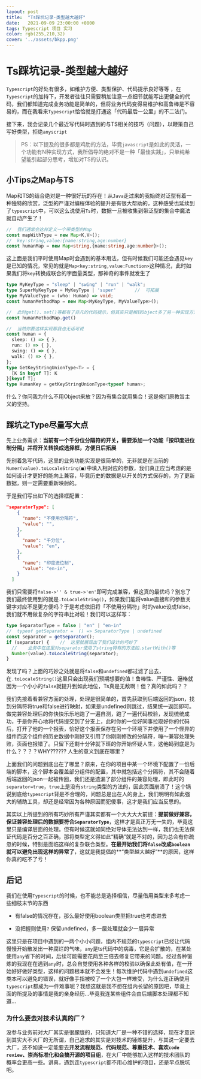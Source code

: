 ```yaml
---
layout: post
title:  "Ts踩坑记录-类型越大越好"
date:   2021-09-09 23:00:00 +0800
tags: Typescript 项目 实习
color: rgb(255,210,32)
cover: '../assets/bkpp.png'
---
```


# Ts踩坑记录-类型越大越好

`Typescript`的好处有很多，如维护方便、类型保护、代码提示良好等等 ，在`Typescript`的加持下，开发者往往只需要稍加注意一点细节就能写出更健全的代码，我们都知道完成业务功能是简单的，但将业务代码变得易维护和高鲁棒是不容易的，而在我看来`Typescript`恰恰就是打通这「代码最后一公里」的不二法门。

接下来，我会记录几个最近写代码时遇到的与TS相关的技巧（问题），以鞭策自己写好类型，拒绝`anyscript`

> PS：以下提及的很多都是鸡肋的方法，毕竟`javascript`是如此的灵活，一个功能有N种实现方式，我所倡导的绝对不是一种「最佳实践」，只单纯希望能引起部分思考，增加对TS的认识。

## 小Tips之Map与TS

Map和TS的结合绝对是一种很好玩的存在！从`Java`走过来的我始终对泛型有着一种独特的欣赏，泛型的严谨对编程体验的提升是有很大帮助的，这种感受也延续到了`typescript`中，可以这么说使用`Ts`时，数据一旦被收集到带泛型的集合中魔法就自动产生了！

```typescript
//	我们通常会这样定义一个带类型的Map
const mapWithType = new Map<K,V>();
//	key:string,value:{name:string,age:number}
const humanMap = new Map<string,{name:string,age:number}>();
```

这上面是我们平时使用Map时会遇到的基本用法，但有时候我们可能还会遇见`key`是已知的情况，常见的就是`Map<key:string,value:Function>`这种情况，此时如果我们将`key`转换成联合的字面量类型，那神奇的事件就发生了

```typescript
type MyKeyType = "sleep" | "swing" | "run" | "walk";
type SuperMyKeyType = MyKeyType | 'super'		//	可拓展
type MyValueType = (who: Human) => void;
const humanMethodMap = new Map<MyKeyType, MyValueType>();

//	此时get()、set()等都有了非凡的代码提示，但其实只是相较Object多了另一种实现方式
const humanMethodMap.get()

//	当然你要这样实现那我也无话可说
const human = {
  sleep: () => { },
  run: () => { },
  swing: () => { },
  walk: () => { },
};
type GetKeyStringUnionType<T> = {
  [K in keyof T]: K
}[keyof T];
type HumanKey = getKeyStringUnionType<typeof human>;
```

什么？你问我为什么不用Object来放？因为有集合就用集合！这是俺们原教旨主义的坚持。

## 踩坑之Type尽量写大点

先上业务需求：**当前有一个千分位分隔符的开关，需要添加一个功能「按印度进位制分隔」并将开关转换成选择框，方便日后拓展**

先别着急写代码，这里的业务功能实现是很简单的，无非就是在当前的`Numer(value).toLocaleString(■)`中填入相对应的参数，我们真正应当考虑的是如何设计才更好的能向上兼容，毕竟历史的数据是以开关的方式保存的，为了更新数据，则一定需要重新映射的。

于是我们写出如下的选择框配置：

```json
"separatorType": [
    {
      "name": "不使用分隔符",
      "value": "",
    },
    {
      "name": "千分位",
      "value": "en",
    },
    {
      "name": "印度进位制",
      "value": "en-in",
    }
  ]
```

我们只需要将`false->'' & true->'en'`即可完成兼容，但这真的最优吗？别忘了我们最终使用到的就是`.toLocaleString()`，如果我们能将value直接和的参数关键字对应不是更方便吗？于是考虑依旧将「不使用分隔符」时的value设成false，我们就不用做复杂的字符串比对啦！我们可以这样写：

```typescript
type SeparatorType = false | "en" | "en-in" 
//	typeof getSeparator =  () => SeparatorType | undefined
const separator = getSeparator();
if (separator) {	//	这里就展现出了我们设计的巧妙了
  //	业务中在这里对separator使用了string特有的方法如.startWith()等
  Number(value).toLocaleString(separator);
}
```

发现了吗？上面的巧妙之处就是将`false`和`undefined`都过滤了出去，在`.toLocaleString()`这里只会出现我们预期想要的值！鲁棒性、严谨性、~~逼格~~就因为一个小小的`false`就提升到如此地位，Ts真是无敌啊！但？真的如此吗？？

我们先接着看兼容方面的处理，处理是很简单的，首先获取到后端返回的json，找到分隔符将true和false进行映射，如果是undefined则跳过，结果统一返回即可。做完兼容处理后的你快快乐乐地跑了一遍自测，跑了一遍代码校验，发现统统成功，于是你开心地将代码提交到了分支上，此时你的一位好同事拉取好你的代码后，打开了他的一个报表，恰好这个报表保存在另一个环境下并使用了一个怪异的组件而这个组件的历史数据中刚好又引用了你刚刚修改的分隔符，嘣～兼容处理失败，页面也报错了。只留下还剩十分钟就下班的你开始怀疑人生，这~~他妈~~到底是为什么？？？？WHY?????? 人生的意义到底在哪里？

上面我们的问题到底出在了哪里？原来，在你的项目中某一个环境下配置了一份后端的脚本，这个脚本会覆盖部分组件的配置，其中就包括这个分隔符，其不会随着后端返回的json一起被传回，我们还是遗漏了部分组件的兼容处理，即此时的`separator=true`，`true`上是没有`string`类型的方法的，因此页面崩溃了！这个锅说到底给`typescript`背是不合理的，问题总是出在人的身上，我们明明有如此强大的辅助工具，却还是经常因为各种原因而犯傻事，这才是我们应当反思的。

其实以上所提到的所有巧妙所有严谨其实都有一个大大大大前提：**提前做好兼容，保证兼容处理后的数据要符合`SeparatorType`**，这样才是真正万无一失的，毕竟这里只是编译层面的处理。但有时候这就如同绝对导体无法达到一样，我们也无法保证代码是百分之百正确，那将类型定义得如此“精确”就是不对的，因为总会有你疏忽的时候，特别是面临这样的复杂联合类型。**在最开始我们将`false`改成`boolean`就可以避免出现这样的异常了**，这就是我提倡的**“类型越大越好”**的原因，这样你真的吃不了亏！

## 后记

我们在使用`Typescript`的时候，也不能总是选择相信，尽量借用类型来多考虑一些细枝末节的东西

* 有false的情况存在，那么最好使用boolean类型把true也考虑进去

* 没把握则使用`?` 保留undefined，多一层处理就会少一层异常 

这里只是在项目中遇到的一两个小小问题，组内不规范的`typescript`已经让代码慢慢开始散发出一种腐烂的气味，`any`是ts代码中的病毒，它是会扩散的，在某处使用`any`省下的时间，后续可能需要花两至三倍去修复它带来的问题。经过各种锻炼的我现在在遇到`any`时，总会自觉使用各种各样的校验以确保此处有值，在一开始好好做好类型，这样的问题根本就不会发生！每次维护代码中遇到`undefined`这类本可以避免的错误，就好像手指被咬了一个大包一样难受，为什么连正确使用`typescript`都成为一件难事呢？我想这就是我不想在组内长留的原因吧，毕竟上面的所提及的事情是我的亲身经历...毕竟我连某些组件会由后端脚本处理都不知道...

### 为什么要去对技术认真的厂？

没参与业务前对大厂其实是很朦胧的，只知道大厂是一种不错的选择，现在才意识到其实大不大厂的无所谓，自己追求的其实是对技术的锤炼提升，与其说一定要去大厂，还不如说一定能要去**开发流程规范、代码规范、尊重技术、喜欢`code review`、崇尚标准化和会搞开源的项目组**，在大厂中能够加入这样的技术团队的概率会更高一些。讲真，遇到连`typescript`都不用心维护的项目，还是早点脱坑吧。
